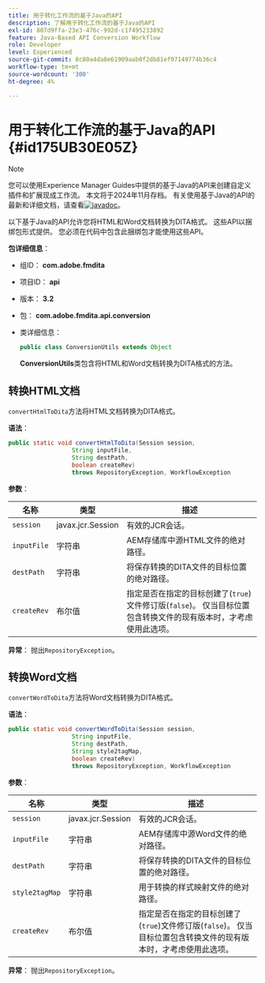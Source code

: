 ```yaml
---
title: 用于转化工作流的基于Java的API
description: 了解用于转化工作流的基于Java的API
exl-id: 807d9ffa-23e3-476c-992d-c1f495233892
feature: Java-Based API Conversion Workflow
role: Developer
level: Experienced
source-git-commit: 8c80a4da8e61909aab0f2db81ef97149774b36c4
workflow-type: tm+mt
source-wordcount: '300'
ht-degree: 4%

---
```


# 用于转化工作流的基于Java的API {#id175UB30E05Z}

>[!NOTE]
>
> 您可以使用Experience Manager Guides中提供的基于Java的API来创建自定义插件和扩展现成工作流。 本文将于2024年11月存档。
> 有关使用基于Java的API的最新和详细文档，请查看[![javadoc](https://javadoc.io/badge2/com.adobe.aem/aem-guides-sdk-api/javadoc.svg)](https://javadoc.io/doc/com.adobe.aem/aem-guides-sdk-api)。




以下基于Java的API允许您将HTML和Word文档转换为DITA格式。 这些API以捆绑包形式提供。 您必须在代码中包含此捆绑包才能使用这些API。

**包详细信息**：

- 组ID： **com.adobe.fmdita**

- 项目ID： **api**

- 版本： **3.2**

- 包： **com.adobe.fmdita.api.conversion**

- 类详细信息：

  ```JAVA
  public class ConversionUtils extends Object
  ```

  **ConversionUtils**&#x200B;类包含将HTML和Word文档转换为DITA格式的方法。


## 转换HTML文档

`convertHtmlToDita`方法将HTML文档转换为DITA格式。

**语法**：

```JAVA
public static void convertHtmlToDita(Session session, 
                  String inputFile, 
                  String destPath, 
                  boolean createRev) 
                  throws RepositoryException, WorkflowException
```

**参数**：

| 名称 | 类型 | 描述 |
|----|----|-----------|
| `session` | javax.jcr.Session | 有效的JCR会话。 |
| `inputFile` | 字符串 | AEM存储库中源HTML文件的绝对路径。 |
| `destPath` | 字符串 | 将保存转换的DITA文件的目标位置的绝对路径。 |
| `createRev` | 布尔值 | 指定是否在指定的目标创建了\(`true`\)文件修订版\(`false`\)。 仅当目标位置包含转换文件的现有版本时，才考虑使用此选项。 |

**异常**：
抛出`RepositoryException`。

## 转换Word文档

``convertWordToDita``方法将Word文档转换为DITA格式。

**语法**：

```JAVA
public static void convertWordToDita(Session session, 
                  String inputFile,
                  String destPath, 
                  String style2tagMap, 
                  boolean createRev) 
                  throws RepositoryException, WorkflowException
```

**参数**：

| 名称 | 类型 | 描述 |
|----|----|-----------|
| `session` | javax.jcr.Session | 有效的JCR会话。 |
| `inputFile` | 字符串 | AEM存储库中源Word文件的绝对路径。 |
| `destPath` | 字符串 | 将保存转换的DITA文件的目标位置的绝对路径。 |
| `style2tagMap` | 字符串 | 用于转换的样式映射文件的绝对路径。 |
| `createRev` | 布尔值 | 指定是否在指定的目标创建了\(`true`\)文件修订版\(`false`\)。 仅当目标位置包含转换文件的现有版本时，才考虑使用此选项。 |

**异常**：
抛出`RepositoryException`。
